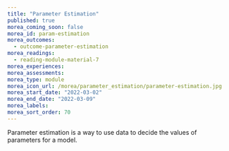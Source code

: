```yaml
---
title: "Parameter Estimation"
published: true
morea_coming_soon: false
morea_id: param-estimation
morea_outcomes:
  - outcome-parameter-estimation
morea_readings:
  - reading-module-material-7
morea_experiences:
morea_assessments:
morea_type: module
morea_icon_url: /morea/parameter_estimation/parameter-estimation.jpg
morea_start_date: "2022-03-02"
morea_end_date: "2022-03-09"
morea_labels: 
morea_sort_order: 70
---
```


Parameter estimation is a way to use data to decide the values of parameters for a model.

